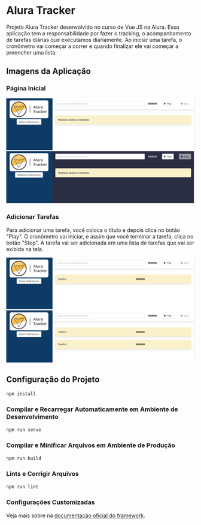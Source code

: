 # Alura Tracker
Projeto Alura Tracker desenvolvido no curso de Vue JS na Alura. Essa aplicação tem a responsabilidade por fazer o tracking, o acompanhamento de tarefas diárias que executamos diariamente. Ao iniciar uma tarefa, o cronômetro vai começar a correr e quando finalizar ele vai começar a preencher uma lista.

## Imagens da Aplicação

### Página Inicial
![Página Inicial - Modo Claro](.docs/alura-tracker.png)
![Página Inicial - Modo Escuro](.docs/alura-tracker-dark.png)

### Adicionar Tarefas
Para adicionar uma tarefa, você coloca o título e depois clica no botão "Play". O cronômetro vai iniciar, e assim que você terminar a tarefa, clica no botão "Stop". A tarefa vai ser adicionada em uma lista de tarefas que vai ser exibida na tela.

![Tarefa 1 adicionada na lista de tarefas](.docs/play.png)
![Tarefa 2 adicionada na lista de tarefas](.docs/play-2.png)

## Configuração do Projeto
```bash
npm install
```

### Compilar e Recarregar Automaticamente em Ambiente de Desenvolvimento
```bash
npm run serve
```

### Compilar e Minificar Arquivos em Ambiente de Produção
```bash
npm run build
```

### Lints e Corrigir Arquivos
```bash
npm run lint
```

### Configurações Customizadas
Veja mais sobre na [documentação oficial do framework](https://cli.vuejs.org/config/).
